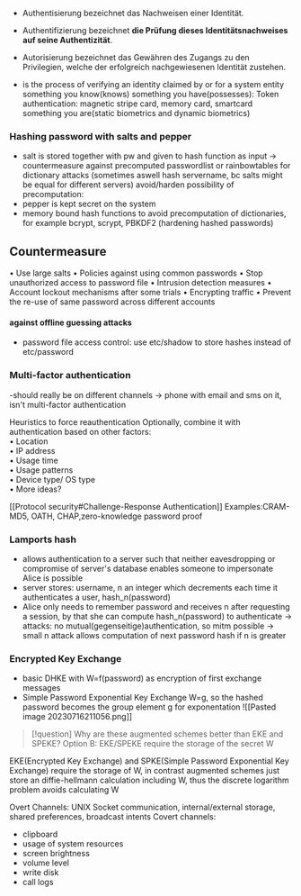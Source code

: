 - Authentisierung bezeichnet das Nachweisen einer Identität. 
- Authentifizierung bezeichnet **die Prüfung dieses Identitätsnachweises auf seine Authentizität**. 
- Autorisierung bezeichnet das Gewähren des Zugangs zu den Privilegien, welche der erfolgreich nachgewiesenen Identität zustehen.


- is the process of verifying an identity claimed by or for a system entity
something you know(knows)
something you have(possesses): Token authentication: magnetic stripe card, memory card, smartcard
something you are(static biometrics and dynamic biometrics)

### Hashing password with salts and pepper 
- salt is stored together with pw and given to hash function as input -> countermeasure against precomputed passwordlist or rainbowtables for dictionary attacks (sometimes aswell hash servername, bc salts might be equal for different servers)
avoid/harden possibility of precomputation:
- pepper is kept secret on the system
- memory bound hash functions to avoid precomputation of dictionaries, for example bcrypt, scrypt, PBKDF2 (hardening hashed passwords)


## Countermeasure
• Use large salts
• Policies against using common passwords
• Stop unauthorized access to password file
• Intrusion detection measures
• Account lockout mechanisms after some trials
• Encrypting traffic
• Prevent the re-use of same password across different accounts
#### against offline guessing attacks
- password file access control: use etc/shadow to store hashes instead of etc/password




### Multi-factor authentication
-should really be on different channels 
-> phone with email and sms on it, isn't multi-factor authentication

Heuristics to force reauthentication
Optionally, combine it with authentication based on other factors:  
• Location  
• IP address  
• Usage time  
• Usage patterns  
• Device type/ OS type  
• More ideas?

[[Protocol security#Challenge-Response Authentication]]
Examples:CRAM-MD5, OATH, CHAP,zero-knowledge password proof
### Lamports hash
- allows authentication to a server such that neither eavesdropping or compromise of server's database enables someone to impersonate Alice is possible
- server stores: username, n an integer which decrements each time it authenticates a user, hash_n(password)
- Alice only needs to remember password and receives n after requesting a session, by that she can compute hash_n(password) to authenticate
-> attacks: no mutual(gegenseitige)authentication, so mitm possible -> small n attack allows computation of next password hash if n is greater


### Encrypted Key Exchange
- basic DHKE with W=f(password) as encryption of first exchange messages
- Simple Password Exponential Key Exchange W=g, so the hashed password becomes the group element g for exponentation
![[Pasted image 20230716211056.png]]
>[!question] Why are these augmented schemes better than EKE and SPEKE?
>Option B: EKE/SPEKE require the storage of the secret W

EKE(Encrypted Key Exchange) and SPKE(Simple Password Exponential Key Exchange) require the storage of W, in contrast augmented schemes just store an diffie-hellmann calculation including W, thus the discrete logarithm problem avoids calculating W


Overt Channels:
UNIX Socket communication, internal/external storage, shared preferences, broadcast intents
Covert channels:
- clipboard 
- usage of system resources 
- screen brightness
- volume level
- write disk
- call logs